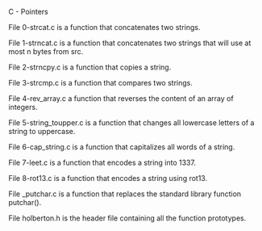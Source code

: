 C - Pointers

File 0-strcat.c is a function that concatenates two strings.

File 1-strncat.c is a function that concatenates two strings that will use at most n bytes from src. 

File 2-strncpy.c is a function that copies a string.

File 3-strcmp.c is a function that compares two strings. 

File 4-rev_array.c a function that reverses the content of an array of integers.

File 5-string_toupper.c is a function that changes all lowercase letters of a string to uppercase. 

File 6-cap_string.c is a function that capitalizes all words of a string. 

File 7-leet.c is a function that encodes a string into 1337. 

File 8-rot13.c is a function that encodes a string using rot13. 

File _putchar.c is a function that replaces the standard library function putchar(). 

File holberton.h is the header file containing all the function prototypes.
